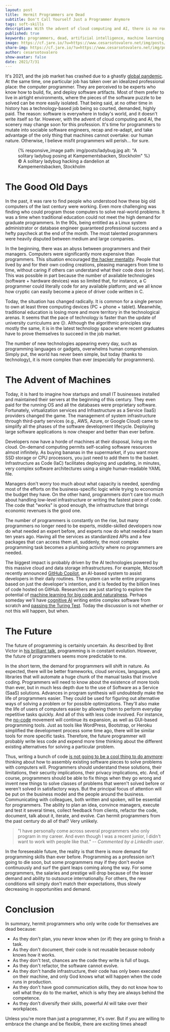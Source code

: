```yaml
---
layout: post
title:  Hermit Programmers are Dead
subtitle: Don't Call Yourself Just a Programmer Anymore
tags: soft-skills
description: With the advent of cloud computing and AI, there is no room for hermit programmers. You better diversify your skills or perish in the process, so don't call yourself just a programmer anymore.
published: true
keywords: programmers, dead, artificial intelligence, machine learning
image: https://cf.jare.io/?u=https://www.cesarsotovalero.net/img/posts/ladybug_cover.jpg
share-img: https://cf.jare.io/?u=https://www.cesarsotovalero.net/img/posts/ladybug_cover.jpg
author: cesarsotovalero
show-avatar: false
date: 2021/7/31
---
```


It's 2021, and the job market has crashed due to a ghastly [global pandemic](https://www.nytimes.com/interactive/2020/06/10/world/coronavirus-history.html).
At the same time, one particular job has taken over an idealized professional place: the computer programmer.
They are perceived to be experts who know how to build, fix, and deploy software artifacts.
Most of them prefer to live in airtight environments, where the pieces of the software puzzle to be solved can be more easily isolated.
That being said, at no other time in history has a technology-based job being so courted, demanded, highly paid.
The reason: software is everywhere in today's world, and it doesn't write itself so far.
However, with the advent of cloud computing and AI, the scenery may change soon for this profession.
It's time for programmers to mutate into sociable software engineers, recap and re-adapt, and take advantage of the only thing that machines cannot overtake: our human nature.
Otherwise, I believe misfit programmers will perish... for sure.

<figure class="jb_picture">
  {% responsive_image path: img/posts/ladybug.jpg alt: "A solitary ladybug posing at Kampementsbacken, Stockholm" %}
  <figcaption class="stroke">
    &#169; A solitary ladybug hacking a dandelion at Kampementsbacken, Stockholm
    </figcaption>
</figure>

# The Good Old Days

In the past, it was rare to find people who understood how these big old computers of the last century were working.
Even more challenging was finding who could program those computers to solve real-world problems.
It was a time when traditional education could not meet the high demand for graduate programmers.
In the 90s, being entitled as a Linux system administrator or database engineer guaranteed professional success and a hefty paycheck at the end of the month.
The most talented programmers were heavily disputed between medium and large companies.

In the beginning, there was an abyss between programmers and their managers.
Computers were significantly more expensive than programmers.
This situation encouraged [the hacker mentality](https://www.yegor256.com/2014/10/26/hacker-vs-programmer-mentality.html).
People that lived by and for their own coding creations, pleasing managers from time to time,  without caring if others can understand what their code does (or how).
This was possible in part because the number of available technologies (software + hardware devices) was so limited that, for instance, a C programmer could literally code for any available platform; and we all know how cryptic can easily become a piece of driver code written in C.

Today, the situation has changed radically.
It is common for a single person to own at least three computing devices (PC + phone + tablet).
Meanwhile, traditional education is losing more and more territory in the technological arenas.
It seems that the pace of technology is faster than the update of university curriculums are :confused:.
Although the algorithmic principles stay mostly the same, it is in the latest technology space where recent graduates have to prove themselves to succeed in the job market.

The number of new technologies appearing every day, such as programming languages or gadgets, overwhelms human comprehension.
Simply put, the world has never been simple, but today (thanks to technology), it is more complex than ever (especially for programmers).

# The Advent of Machines

Today, it is hard to imagine how startups and small IT businesses installed and maintained their servers at the beginning of this century.
They even paid for the running OS and all the databases were proprietary software.
Fortunately, virtualization services and Infrastructure as a Service (IaaS) providers changed the game.
The management of system infrastructure through third-party services (e.g., AWS, Azure, or Google Cloud) came to simplify all the phases of the software development lifecycle.
Deploying large software applications is now cheaper and better than ever before.

Developers now have a horde of machines at their disposal, living on the cloud.
On-demand computing permits self-scaling software resources almost infinitely.
As buying bananas in the supermarket, if you want more SSD storage or CPU processors, you just need to add them to the basket.
Infrastructure as Code (IaC) facilitates deploying and updating, in minutes, very complex software architectures using a single human-readable YAML file.

Managers don't worry too much about what capacity is needed, spending most of the efforts on the business-specific logic while trying to economize the budget they have.
On the other hand, programmers don't care too much about handling low-level infrastructure or writing the fastest piece of code.
The code that "works" is good enough, the infrastructure that brings economic revenues is the good one.

The number of programmers is constantly on the rise, but many programmers no longer need to be experts, middle-skilled developers now do what needed an expert before, and experts now do what needed a team ten years ago.
Having all the services as standardized APIs and a few packages that can access them all, suddenly, the most complex programming task becomes a plumbing activity where no programmers are needed.

The biggest impact is probably driven by the AI technologies powered by this massive cloud and data storage infrastructures.
For example, Microsoft recently announced [GitHub Copilot](https://copilot.github.com/), an AI-based system to assist developers in their daily routines.
The system can write entire programs based on just the developer's intention, and it is feeded by the billion lines of code hosted on GitHub.
Researchers are just starting to explore the potential of [machine learning for big code and naturalness](https://ml4code.github.io/papers.html).
Perhaps someday we'll have [cognitive AI](https://towardsdatascience.com/the-rise-of-cognitive-ai-a29d2b724ccc) writing entire complex software from scratch and [passing the Turing Test](https://lacker.io/ai/2020/07/06/giving-gpt-3-a-turing-test.html).
Today the discussion is not whether or not this will happen, but when.

# The Future

The future of programming is certainly uncertain.
As described by Bret Victor in [his brilliant talk](http://worrydream.com/dbx), programming is in constant evolution.
However, the future of programmers seems more predictable to me.

In the short term, the demand for programmers will shift in nature.
As expected, there will be better frameworks, cloud services, languages, and libraries that will automate a huge chunk of the manual tasks that involve coding.
Programmers will need to know about the existence of more tools than ever, but in much less depth due to the use of Software as a Service (SaaS) solutions.
Advances in program synthesis will undoubtedly make the life of programmers easier.
They could be used for figuring out alternative ways of solving a problem or for possible optimizations.
They'll also make the life of users of computers easier by allowing them to perform everyday repetitive tasks quickly.
And all of this with less code involved.
For instance, the [no-code](https://en.wikipedia.org/wiki/No-code_development_platform) movement will continue its expansion, as well as GUI-based programming tools.
Just as tools like WordPress, Bootstrap, or Heroku simplified the development process some time ago, there will be similar tools for more specific tasks.
Therefore, the future programmer will probably write less code and expend more time thinking about the different existing alternatives for solving a particular problem.

Thus, writing a bunch of code [is not going to be a cool thing to do anymore](https://www.linkedin.com/pulse/programming-dead-we-have-killed-aaron-lai-cfa): thinking about how to assembly existing software pieces to solve problems with computers will.
Programmers should understand these solutions, their limitations, their security implications, their privacy implications, etc.
And, of course, programmers should be able to fix things when they go wrong and invent new things to solve classes of problems that weren't solved before or weren't solved in satisfactory ways.
But the principal focus of attention will be put on the business model and the people around the business.
Communicating with colleagues, both written and spoken, will be essential for programmers.
The ability to plan an idea, convince managers, execute and test it several times, collect feedback from clients, refactor the code, document, talk about it, iterate, and evolve.
Can hermit programmers from the past century do all of that? Very unlikely.

> "I have personally come across several programmers who only program in my career. And even though I was a recent junior, I didn't want to work with people like that." -- <cite>Commented by a LinkedIn user</cite>.

In the foreseeable future, the reality is that there is more demand for programming skills than ever before.
Programming as a profession isn't going to die soon, but some programmers may if they don't evolve continuously and surf the giant leaps coming along the way.
For some programmers, the salaries and prestige will drop because of the lesser demand and ability to outsource internationally.
For others, the new conditions will simply don't match their expectations, thus slowly decreasing in opportunities and demand.

# Conclusion

In summary, hermit programmers who only write code for themselves are dead because:

- As they don't plan, you never know when (or if) they are going to finish a task.
- As they don't document, their code is not reusable because nobody knows how it works.
- As they don't test, chances are the code they write is full of bugs.
- As they don't refactor, the software cannot evolve.
- As they don't handle infrastructure, their code has only been executed on their machine, and only God knows what will happen when the code runs in production.
- As they don't have good communication skills, they do not know how to sell what they do to the market, which is why they are always behind the competence.
- As they don’t diversify their skills, powerful AI will take over their workplaces.

Unless you're more than just a programmer, it's over.
But if you are willing to embrace the change and be flexible, there are exciting times ahead!